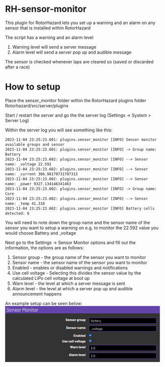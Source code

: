 # RH-sensor-monitor
This plugin for RotorHazard lets you set up a warning and an alarm on any sensor that is installed within RotorHazard

The script has a warning and an alarm level

1. Warning level will send a server message
2. Alarm level will send a server pop up and audible message

The sensor is checked whenever laps are cleared so (saved or discarded after a race)

# How to setup
Place the sensor_monitor folder within the RotorHazard plugins folder Rotorhazard/src/server/plugins

Start / restart the server and go the the server log (Settings -> System > Server Log)

Within the server log you will see something like this:
```
2023-11-04 23:25:23.601: plugins.sensor_monitor [INFO] Sensor monitor available groups and sensor
2023-11-04 23:25:23.601: plugins.sensor_monitor [INFO] -> Group name: Battery
2023-11-04 23:25:23.602: plugins.sensor_monitor [INFO] --> Sensor name: _voltage 22.592
2023-11-04 23:25:23.602: plugins.sensor_monitor [INFO] --> Sensor name: _current 386.98170731707313
2023-11-04 23:25:23.602: plugins.sensor_monitor [INFO] --> Sensor name: _power 9327.134146341463
2023-11-04 23:25:23.602: plugins.sensor_monitor [INFO] -> Group name: Core
2023-11-04 23:25:23.602: plugins.sensor_monitor [INFO] --> Sensor name: _temp 41.318
2023-11-04 23:25:23.602: plugins.sensor_monitor [INFO] Battery cells detected: 6
```

You will need to note down the group name and the sensor name of the sensor you want to setup a warning on e.g. to monitor the 22.592 value you would choose Battery and _voltage

Next go to the Settings -> Sensor Monitor options and fill out the information, the options are as follows:
1. Sensor group - the group name of the sensor you want to monitor
2. Sensor name - the sensor name of the sensor you want to monitor
3. Enabled - enables or disabled warnings and notifications
4. Use cell voltage - Selecting this divides the sensor value by the calculated LiPo cell voltage at boot up
5. Warn level - the level at which a server message is sent
6. Alarm level - the level at which a server pop up and audible announcement happens

An example setup can be seen below:
![example setup](./img/example_setup.png)
